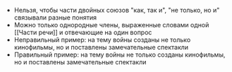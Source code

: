 - Нельзя, чтобы части двойных союзов "как, так и", "не только, но и" связывали разные понятия
- Можно только однородные члены, выраженные словами одной [[Части речи]] и отвечающие на один вопрос
- Неправильный пример: на тему войны созданы не только кинофильмы, но и поставлены замечательные спектакли
- Правильный пример: на тему войны не только созданы кинофильмы, но и поставлены замечательные спектакли